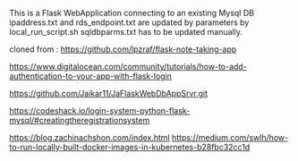 This is a Flask WebApplication connecting to an existing Mysql DB
ipaddress.txt and rds_endpoint.txt are updated by parameters by local_run_script.sh
sqldbparms.txt has to be updated manually. 

cloned from :  https://github.com/lpzraf/flask-note-taking-app


https://www.digitalocean.com/community/tutorials/how-to-add-authentication-to-your-app-with-flask-login

https://github.com/Jaikar11/JaFlaskWebDbAppSrvr.git

https://codeshack.io/login-system-python-flask-mysql/#creatingtheregistrationsystem

https://blog.zachinachshon.com/index.html
https://medium.com/swlh/how-to-run-locally-built-docker-images-in-kubernetes-b28fbc32cc1d
